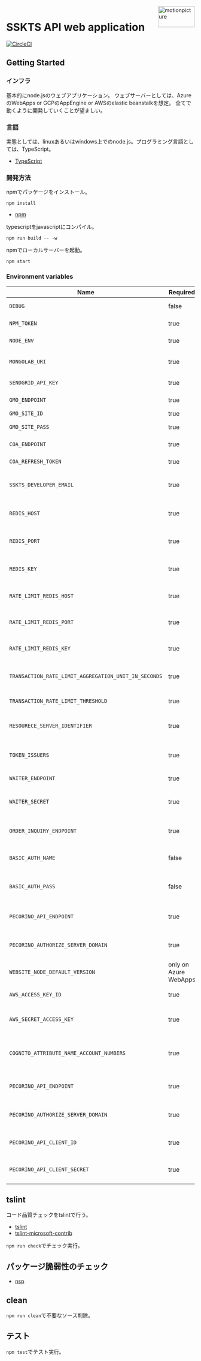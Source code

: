 <img src="https://motionpicture.jp/images/common/logo_01.svg" alt="motionpicture" title="motionpicture" align="right" height="56" width="98"/>

# SSKTS API web application

[![CircleCI](https://circleci.com/gh/motionpicture/sskts-api.svg?style=svg&circle-token=9a0b1ea029ad57360986a0e17fdc74948e78575e)](https://circleci.com/gh/motionpicture/sskts-api)

## Getting Started

### インフラ

基本的にnode.jsのウェブアプリケーション。
ウェブサーバーとしては、AzureのWebApps or GCPのAppEngine or AWSのelastic beanstalkを想定。
全てで動くように開発していくことが望ましい。

### 言語

実態としては、linuxあるいはwindows上でのnode.js。プログラミング言語としては、TypeScript。

* [TypeScript](https://www.typescriptlang.org/)

### 開発方法

npmでパッケージをインストール。

```shell
npm install
```

* [npm](https://www.npmjs.com/)

typescriptをjavascriptにコンパイル。

```shell
npm run build -- -w
```

npmでローカルサーバーを起動。

```shell
npm start
```

### Environment variables

| Name                                                 | Required              | Value       | Purpose                            |
|------------------------------------------------------|-----------------------|-------------|------------------------------------|
| `DEBUG`                                              | false                 | sskts-api:* | Debug                              |
| `NPM_TOKEN`                                          | true                  |             | NPM auth token                     |
| `NODE_ENV`                                           | true                  |             | environment name                   |
| `MONGOLAB_URI`                                       | true                  |             | MongoDB connection URI             |
| `SENDGRID_API_KEY`                                   | true                  |             | SendGrid API Key                   |
| `GMO_ENDPOINT`                                       | true                  |             | GMO API endpoint                   |
| `GMO_SITE_ID`                                        | true                  |             | GMO SiteID                         |
| `GMO_SITE_PASS`                                      | true                  |             | GMO SitePass                       |
| `COA_ENDPOINT`                                       | true                  |             | COA API endpoint                   |
| `COA_REFRESH_TOKEN`                                  | true                  |             | COA API refresh token              |
| `SSKTS_DEVELOPER_EMAIL`                              | true                  |             | 開発者通知用メールアドレス                      |
| `REDIS_HOST`                                         | true                  |             | 在庫状況保管用Redis Cache host            |
| `REDIS_PORT`                                         | true                  |             | 在庫状況保管用Redis Cache port            |
| `REDIS_KEY`                                          | true                  |             | 在庫状況保管用Redis Cache key             |
| `RATE_LIMIT_REDIS_HOST`                              | true                  |             | レート制限用Redis Cache host             |
| `RATE_LIMIT_REDIS_PORT`                              | true                  |             | レート制限用Redis Cache port             |
| `RATE_LIMIT_REDIS_KEY`                               | true                  |             | レート制限用Redis Cache key              |
| `TRANSACTION_RATE_LIMIT_AGGREGATION_UNIT_IN_SECONDS` | true                  |             | 進行取引レート制限単位(秒)                     |
| `TRANSACTION_RATE_LIMIT_THRESHOLD`                   | true                  |             | 進行取引レート制限閾値                        |
| `RESOURECE_SERVER_IDENTIFIER`                        | true                  |             | リソースサーバーとしての固有識別子                  |
| `TOKEN_ISSUERS`                                      | true                  |             | トークン発行者リスト(コンマつなぎ)                 |
| `WAITER_ENDPOINT`                                    | true                  |             | WAITER endpoint                    |
| `WAITER_SECRET`                                      | true                  |             | WAITER許可証トークン秘密鍵                   |
| `ORDER_INQUIRY_ENDPOINT`                             | true                  |             | 注文照会URLエンドポイント                     |
| `BASIC_AUTH_NAME`                                    | false                 |             | Basic authentication user name     |
| `BASIC_AUTH_PASS`                                    | false                 |             | Basic authentication user password |
| `PECORINO_API_ENDPOINT`                              | true                  |             | PecorinoAPIエンドポイント                 |
| `PECORINO_AUTHORIZE_SERVER_DOMAIN`                   | true                  |             | Pecorino認可サーバードメイン                 |
| `WEBSITE_NODE_DEFAULT_VERSION`                       | only on Azure WebApps |             | Node.js version                    |
| `AWS_ACCESS_KEY_ID`                                  | true                  |             | AWSアクセスキー                          |
| `AWS_SECRET_ACCESS_KEY`                              | true                  |             | AWSシークレットアクセスキー                    |
| `COGNITO_ATTRIBUTE_NAME_ACCOUNT_NUMBERS`             | true                  |             | Pecorino口座番号を保管するCognitoユーザー属性名    |
| `PECORINO_API_ENDPOINT`                              | true                  |             | PecorinoAPIエンドポイント                 |
| `PECORINO_AUTHORIZE_SERVER_DOMAIN`                   | true                  |             | Pecorino認可サーバードメイン                 |
| `PECORINO_API_CLIENT_ID`                             | true                  |             | PecorinoAPIクライアントID                |
| `PECORINO_API_CLIENT_SECRET`                         | true                  |             | PecorinoAPIクライアントシークレット            |

## tslint

コード品質チェックをtslintで行う。

* [tslint](https://github.com/palantir/tslint)
* [tslint-microsoft-contrib](https://github.com/Microsoft/tslint-microsoft-contrib)

`npm run check`でチェック実行。

## パッケージ脆弱性のチェック

* [nsp](https://www.npmjs.com/package/nsp)

## clean

`npm run clean`で不要なソース削除。

## テスト

`npm test`でテスト実行。
